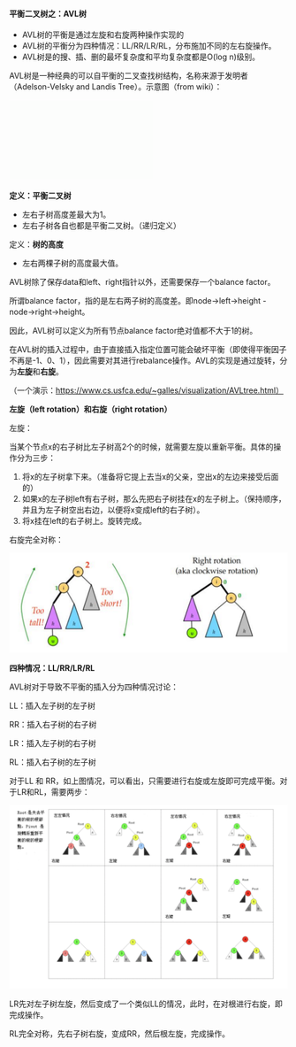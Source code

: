 #### 平衡二叉树之：AVL树

- AVL树的平衡是通过左旋和右旋两种操作实现的
- AVL树的平衡分为四种情况：LL/RR/LR/RL，分布施加不同的左右旋操作。
- AVL树是的搜、插、删的最坏复杂度和平均复杂度都是O(log n)级别。

AVL树是一种经典的可以自平衡的二叉查找树结构，名称来源于发明者（Adelson-Velsky and Landis Tree）。示意图（from wiki）：

![img](assets/260px-AVL_Tree_Example.gif)

**定义：平衡二叉树**

- 左右子树高度差最大为1。
- 左右子树各自也都是平衡二叉树。（递归定义）

定义：**树的高度**

- 左右两棵子树的高度最大值。



AVL树除了保存data和left、right指针以外，还需要保存一个balance factor。

所谓balance factor，指的是左右两子树的高度差。即node->left->height - node->right->height。

因此，AVL树可以定义为所有节点balance factor绝对值都不大于1的树。



在AVL树的插入过程中，由于直接插入指定位置可能会破坏平衡（即使得平衡因子不再是-1、0、1），因此需要对其进行rebalance操作。AVL的实现是通过旋转，分为**左旋**和**右旋**。

（一个演示：https://www.cs.usfca.edu/~galles/visualization/AVLtree.html）



**左旋（left rotation）和右旋（right rotation）**

左旋：

当某个节点x的右子树比左子树高2个的时候，就需要左旋以重新平衡。具体的操作分为三步：

1. 将x的左子树拿下来。（准备将它提上去当x的父亲，空出x的左边来接受后面的）
2. 如果x的左子树left有右子树，那么先把右子树挂在x的左子树上。（保持顺序，并且为左子树空出右边，以便将x变成left的右子树）。
3. 将x挂在left的右子树上。旋转完成。

右旋完全对称：

![image-20210713132527877](assets/image-20210713132527877.png)



**四种情况：LL/RR/LR/RL**

AVL树对于导致不平衡的插入分为四种情况讨论：

LL：插入左子树的左子树

RR：插入右子树的右子树

LR：插入左子树的右子树

RL：插入右子树的左子树



对于LL 和 RR，如上图情况，可以看出，只需要进行右旋或左旋即可完成平衡。对于LR和RL，需要两步：

![image-20210713132930183](assets/image-20210713132930183.png)

LR先对左子树左旋，然后变成了一个类似LL的情况，此时，在对根进行右旋，即完成操作。

RL完全对称，先右子树右旋，变成RR，然后根左旋，完成操作。





